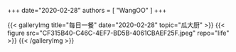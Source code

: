 +++
date="2020-02-28"
authors = [
    "WangOO"
]
+++

{{< galleryImg title="每日一餐" date="2020-02-28" topic="瓜大厨" >}}
    {{< figure src="CF315B40-C46C-4EF7-BD5B-4061CBAEF25F.jpeg" repo="life" >}}
{{< /galleryImg >}}

